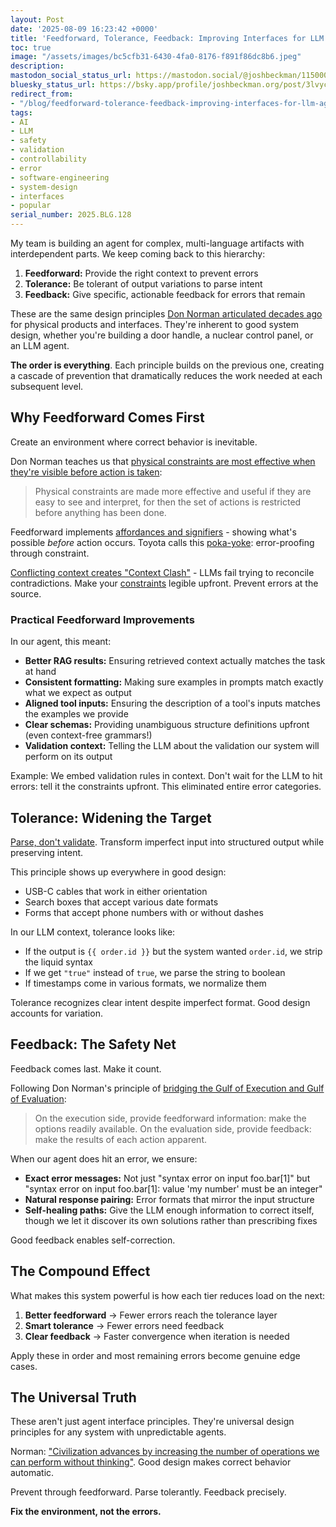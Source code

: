 ```yaml
---
layout: Post
date: '2025-08-09 16:23:42 +0000'
title: 'Feedforward, Tolerance, Feedback: Improving Interfaces for LLM Agents'
toc: true
image: "/assets/images/bc5cfb31-6430-4fa0-8176-f891f86dc8b6.jpeg"
description:
mastodon_social_status_url: https://mastodon.social/@joshbeckman/115000018134389281
bluesky_status_url: https://bsky.app/profile/joshbeckman.org/post/3lvyclrvl642p
redirect_from:
- "/blog/feedforward-tolerance-feedback-improving-interfaces-for-llm-agents"
tags:
- AI
- LLM
- safety
- validation
- controllability
- error
- software-engineering
- system-design
- interfaces
- popular
serial_number: 2025.BLG.128
---
```

My team is building an agent for complex, multi-language artifacts with interdependent parts. We keep coming back to this hierarchy:

1. **Feedforward:** Provide the right context to prevent errors
2. **Tolerance:** Be tolerant of output variations to parse intent  
3. **Feedback:** Give specific, actionable feedback for errors that remain

These are the same design principles [Don Norman articulated decades ago](https://www.joshbeckman.org/blog/reading/after-reading-the-design-of-everyday-things) for physical products and interfaces. They're inherent to good system design, whether you're building a door handle, a nuclear control panel, or an LLM agent.

**The order is everything**. Each principle builds on the previous one, creating a cascade of prevention that dramatically reduces the work needed at each subsequent level.

## Why Feedforward Comes First

Create an environment where correct behavior is inevitable.

Don Norman teaches us that [physical constraints are most effective when they're visible before action is taken](https://www.joshbeckman.org/notes/487346022):
> Physical constraints are made more effective and useful if they are easy to see and interpret, for then the set of actions is restricted before anything has been done.

Feedforward implements [affordances and signifiers](https://www.joshbeckman.org/notes/487338879) - showing what's possible *before* action occurs. Toyota calls this [poka-yoke](https://www.joshbeckman.org/notes/487680878): error-proofing through constraint.

[Conflicting context creates "Context Clash"](https://www.joshbeckman.org/notes/909432226) - LLMs fail trying to reconcile contradictions. Make your [constraints](https://www.joshbeckman.org/notes/487345311) legible upfront. Prevent errors at the source.

### Practical Feedforward Improvements

In our agent, this meant:
- **Better RAG results:** Ensuring retrieved context actually matches the task at hand
- **Consistent formatting:** Making sure examples in prompts match exactly what we expect as output
- **Aligned tool inputs:** Ensuring the description of a tool's inputs matches the examples we provide
- **Clear schemas:** Providing unambiguous structure definitions upfront (even context-free grammars!)
- **Validation context:** Telling the LLM about the validation our system will perform on its output

Example: We embed validation rules in context. Don't wait for the LLM to hit errors: tell it the constraints upfront. This eliminated entire error categories.

## Tolerance: Widening the Target

[Parse, don't validate](https://www.joshbeckman.org/notes/547226905). Transform imperfect input into structured output while preserving intent.

This principle shows up everywhere in good design:
- USB-C cables that work in either orientation
- Search boxes that accept various date formats
- Forms that accept phone numbers with or without dashes

In our LLM context, tolerance looks like:
- If the output is `{{ order.id }}` but the system wanted `order.id`, we strip the liquid syntax
- If we get `"true"` instead of `true`, we parse the string to boolean
- If timestamps come in various formats, we normalize them

Tolerance recognizes clear intent despite imperfect format. Good design accounts for variation.

## Feedback: The Safety Net

Feedback comes last. Make it count.

Following Don Norman's principle of [bridging the Gulf of Execution and Gulf of Evaluation](https://www.joshbeckman.org/notes/487681065):

> On the execution side, provide feedforward information: make the options readily available. On the evaluation side, provide feedback: make the results of each action apparent.

When our agent does hit an error, we ensure:
- **Exact error messages:** Not just "syntax error on input foo.bar[1]" but "syntax error on input foo.bar[1]: value 'my number' must be an integer"
- **Natural response pairing:** Error formats that mirror the input structure
- **Self-healing paths:** Give the LLM enough information to correct itself, though we let it discover its own solutions rather than prescribing fixes

Good feedback enables self-correction.

## The Compound Effect

What makes this system powerful is how each tier reduces load on the next:

1. **Better feedforward** → Fewer errors reach the tolerance layer
2. **Smart tolerance** → Fewer errors need feedback
3. **Clear feedback** → Faster convergence when iteration is needed

Apply these in order and most remaining errors become genuine edge cases.

## The Universal Truth

These aren't just agent interface principles. They're universal design principles for any system with unpredictable agents.

Norman: ["Civilization advances by increasing the number of operations we can perform without thinking"](https://www.joshbeckman.org/notes/487344559). Good design makes correct behavior automatic.

Prevent through feedforward. Parse tolerantly. Feedback precisely.

**Fix the environment, not the errors.**
